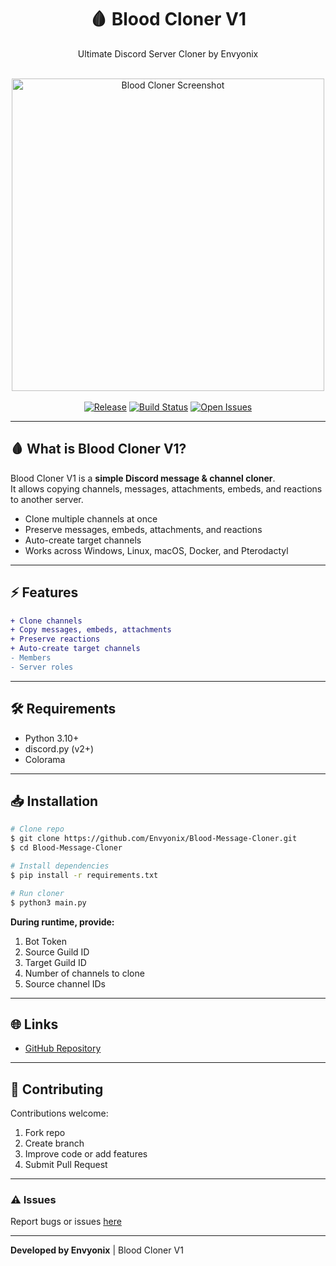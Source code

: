 <div align="center">
  <h1>🩸 Blood Cloner V1</h1>
  <p>Ultimate Discord Server Cloner by Envyonix</p>
  <br/>
  <img src="https://i.ibb.co/54Dc8cb/Discordclone.jpg" width="500" alt="Blood Cloner Screenshot"/>
  <br/><br/>
  <a href="https://github.com/Envyonix/Blood-Message-Cloner"><img src="https://img.shields.io/github/v/release/Envyonix/Blood-Message-Cloner" alt="Release"></a>
  <a href="https://github.com/Envyonix/Blood-Message-Cloner/actions"><img src="https://img.shields.io/github/workflow/status/Envyonix/Blood-Message-Cloner/Python%20App?label=build" alt="Build Status"></a>
  <a href="https://github.com/Envyonix/Blood-Message-Cloner/issues"><img src="https://img.shields.io/github/issues/Envyonix/Blood-Message-Cloner" alt="Open Issues"></a>
</div>

---

## 🩸 What is Blood Cloner V1?

Blood Cloner V1 is a **simple Discord message & channel cloner**.  
It allows copying channels, messages, attachments, embeds, and reactions to another server.  

- Clone multiple channels at once  
- Preserve messages, embeds, attachments, and reactions  
- Auto-create target channels  
- Works across Windows, Linux, macOS, Docker, and Pterodactyl  

---

## ⚡ Features

```diff
+ Clone channels
+ Copy messages, embeds, attachments
+ Preserve reactions
+ Auto-create target channels
- Members
- Server roles
```

---

## 🛠️ Requirements

* Python 3.10+
* discord.py (v2+)
* Colorama

---

## 📥 Installation

```bash
# Clone repo
$ git clone https://github.com/Envyonix/Blood-Message-Cloner.git
$ cd Blood-Message-Cloner

# Install dependencies
$ pip install -r requirements.txt

# Run cloner
$ python3 main.py
```

**During runtime, provide:**

1. Bot Token  
2. Source Guild ID  
3. Target Guild ID  
4. Number of channels to clone  
5. Source channel IDs  

---

## 🌐 Links

* [GitHub Repository](https://github.com/Envyonix/Blood-Message-Cloner)

---

## 🤝 Contributing

Contributions welcome:

1. Fork repo  
2. Create branch  
3. Improve code or add features  
4. Submit Pull Request  

---

### ⚠️ Issues

Report bugs or issues [here](https://github.com/Envyonix/Blood-Message-Cloner/issues)

---

**Developed by Envyonix** | Blood Cloner V1
